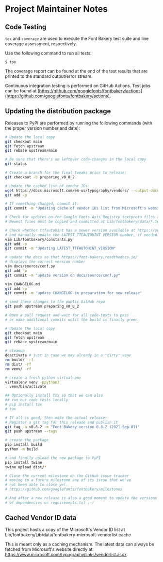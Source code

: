 # Project Maintainer Notes

## Code Testing

`tox` and `coverage` are used to execute the Font Bakery test suite and line coverage assessment, respectively.  

Use the following command to run all tests:

```
$ tox
```

The coverage report can be found at the end of the test results that are printed to the standard output/error stream.

Continuous integration testing is performed on GitHub Actions. Test jobs can be found at [https://github.com/googlefonts/fontbakery/actions](https://github.com/googlefonts/fontbakery/actions).

## Updating the distribution package

Releases to PyPI are performed by running the following commands (with the proper version number and date):

```sh
# Update the local copy
git checkout main
git fetch upstream
git rebase upstream/main

# Be sure that there's no leftover code-changes in the local copy
git status

# Create a branch for the final tweaks prior to release:
git checkout -b preparing_v0_8_2

# Update the cached list of vendor IDs:
wget https://docs.microsoft.com/en-us/typography/vendors/ --output-document=Lib/fontbakery/data/fontbakery-microsoft-vendorlist.cache
git add -p

# If something changed, commit it:
git commit -m "Updating cache of vendor IDs list from Microsoft's website"

# Check for updates on the Google Fonts Axis Registry textproto files at https://github.com/google/fonts/tree/main/axisregistry
# Newest files must be copied and committed at Lib/fontbakery/data/*.textproto

# Check whether ttfautohint has a newer version available at https://sourceforge.net/projects/freetype/files/ttfautohint/
# and manually update the LATEST_TTFAUTOHINT_VERSION number, if needed:
vim Lib/fontbakery/constants.py
git add -p
git commit -m "Updating LATEST_TTFAUTOHINT_VERSION"

# update the docs so that https://font-bakery.readthedocs.io/
# displays the correct version number
vim docs/source/conf.py
git add -p
git commit -m "update version on docs/source/conf.py"

vim CHANGELOG.md
git add -p
git commit -m "update CHANGELOG in preparation for new release"

# send these changes to the public GitHub repo
git push upstream preparing_v0_8_2

# Open a pull request and wait for all code-tests to pass
# or make additional commits until the build is finally green

# Update the local copy
git checkout main
git fetch upstream
git rebase upstream/main

# cleanup
deactivate # just in case we may already in a "dirty" venv
rm build/ -rf
rm dist/ -rf
rm venv/ -rf

# create a fresh python virtual env
virtualenv venv -ppython3
. venv/bin/activate

## Optionally install tox so that we can also
## run our code tests locally
# pip install tox
# tox

# If all is good, then make the actual release:
# Register a git tag for this release and publish it
git tag -a v0.8.2 -m "Font Bakery version 0.8.2 (2021-Sep-01)"
git push upstream --tags

# create the package
pip install build
python -m build

# and finally upload the new package to PyPI
pip install twine
twine upload dist/*

# Close the current milestone on the GitHub issue tracker
# moving to a future milestone any of its issue that we've
# not been able to close yet.
# https://github.com/googlefonts/fontbakery/milestones

# And after a new release is also a good moment to update the versions
# of dependencies on requirements.txt ;-)
```

## Cached Vendor ID data

This project hosts a copy of the Microsoft's Vendor ID list at Lib/fontbakery/Lib/data/fontbakery-microsoft-vendorlist.cache

This is meant only as a caching mechanism. The latest data can always be fetched from Microsoft's website directly at: <https://www.microsoft.com/typography/links/vendorlist.aspx>
